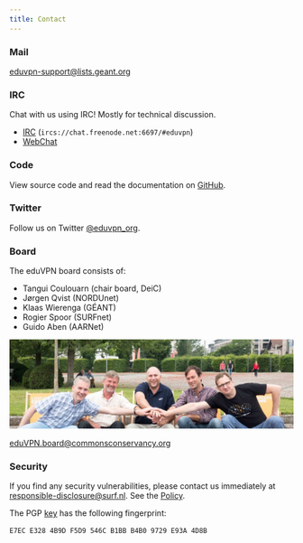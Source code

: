 ```yaml
---
title: Contact
---
```


### Mail

[eduvpn-support@lists.geant.org](mailto:eduvpn-support@lists.geant.org)

### IRC

Chat with us using IRC! Mostly for technical discussion.

* [IRC](ircs://chat.freenode.net:6697/#eduvpn) (`ircs://chat.freenode.net:6697/#eduvpn`)
* [WebChat](https://webchat.freenode.net/?channels=#eduvpn)

### Code

View source code and read the documentation on 
[GitHub](https://github.com/eduVPN).

### Twitter

Follow us on Twitter [@eduvpn_org](https://twitter.com/eduvpn_org).

### Board

The eduVPN board consists of:

- Tan­gui Coulouarn (chair board, DeiC)
- Jørgen Qvist (NORDUnet)
- Klaas Wieren­ga (GÉANT)
- Ro­gi­er Spoor (SURFnet)
- Gui­do Aben (AARNet)

![Board](img/board.jpg)

[eduVPN.board@commonsconservancy.org](mailto:eduVPN.board@commonsconservancy.org)

### Security

If you find any security vulnerabilities, please contact us immediately at 
[responsible-disclosure@surf.nl](mailto:responsible-disclosure@surf.nl). See
the [Policy](https://www.surf.nl/en/responsible-disclosure-surf).

The PGP [key](https://pgp.surfnet.nl/pks/lookup?op=get&search=0xB4B09729E93A4D8B) 
has the following fingerprint:

    E7EC E328 4B9D F5D9 546C B1BB B4B0 9729 E93A 4D8B
